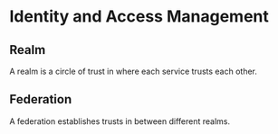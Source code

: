 # Identity and Access Management

## Realm

A realm is a circle of trust in where each service trusts each other.

## Federation

A federation establishes trusts in between different realms.
